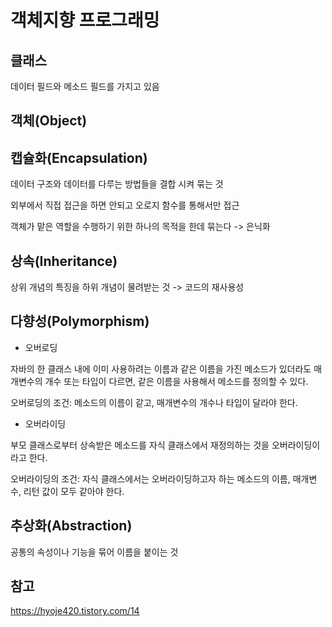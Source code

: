 # 객체지향 프로그래밍

## 클래스

데이터 필드와 메소드 필드를 가지고 있음

## 객체(Object)

## 캡슐화(Encapsulation)

데이터 구조와 데이터를 다루는 방법들을 결합 시켜 묶는 것

외부에서 직접 접근을 하면 안되고 오로지 함수를 통해서만 접근

객체가 맡은 역할을 수행하기 위한 하나의 목적을 한데 묶는다 -> 은닉화

## 상속(Inheritance)

상위 개념의 특징을 하위 개념이 물려받는 것 -> 코드의 재사용성

## 다향성(Polymorphism)

- 오버로딩

자바의 한 클래스 내에 이미 사용하려는 이름과 같은 이름을 가진 메소드가 있더라도 매개변수의 개수 또는 타입이 다르면, 같은 이름을 사용해서 메소드를 정의할 수 있다.

오버로딩의 조건: 메소드의 이름이 같고, 매개변수의 개수나 타입이 달라야 한다.

- 오버라이딩

부모 클래스로부터 상속받은 메소드를 자식 클래스에서 재정의하는 것을 오버라이딩이라고 한다.

오버라이딩의 조건: 자식 클래스에서는 오버라이딩하고자 하는 메소드의 이름, 매개변수, 리턴 값이 모두 같아야 한다.

## 추상화(Abstraction)

공통의 속성이나 기능을 묶어 이름을 붙이는 것

## 참고

<https://hyoje420.tistory.com/14>
